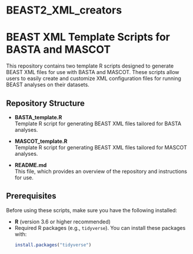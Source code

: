 # BEAST2_XML_creators

# BEAST XML Template Scripts for BASTA and MASCOT

This repository contains two template R scripts designed to generate BEAST XML files for use with BASTA and MASCOT. These scripts allow users to easily create and customize XML configuration files for running BEAST analyses on their datasets.

## Repository Structure

- **BASTA_template.R**  
  Template R script for generating BEAST XML files tailored for BASTA analyses.

- **MASCOT_template.R**  
  Template R script for generating BEAST XML files tailored for MASCOT analyses.

- **README.md**  
  This file, which provides an overview of the repository and instructions for use.

## Prerequisites

Before using these scripts, make sure you have the following installed:
- **R** (version 3.6 or higher recommended)
- Required R packages (e.g., `tidyverse`). You can install these packages with:
  ```r
  install.packages("tidyverse")
